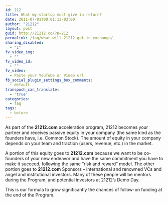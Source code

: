 ```yaml
---
id: 212
title: What my startup must give in return?
date: 2011-07-01T00:01:13-03:00
author: "21212"
layout: post
guid: http://21212.co/?p=212
permalink: /faq/what-will-21212-get-in-exchange/
sharing_disabled:
  - "1"
fv_video_img:
  - ""
fv_video_id:
  - ""
fv_video:
  - Paste your YouTube or Vimeo url
fb_social_plugin_settings_box_comments:
  - default
transposh_can_translate:
  - 'true'
categories:
  - faq
tags:
  - before
---
```

As part of the **21212.com** acceleration program, 21212 becomes your partner and receives passive equity in your company (the same kind as the founders have, i.e. Common Stock). The amount of equity in your company depends on your team and traction (users, revenue, etc.) in the market.

A portion of this equity goes to **21212.com** because we want to be co-founders of your new endeavor and have the same commitment you have to make it succeed, following the same &#8220;risk and reward&#8221; model. The other portion goes to **21212.com** Sponsors – international and renowned VCs and angel and institutional investors. Many of these people will be mentors during the Program, and potential investors at 21212&#8217;s Demo Day.

This is our formula to grow significantly the chances of follow-on funding at the end of the Program.